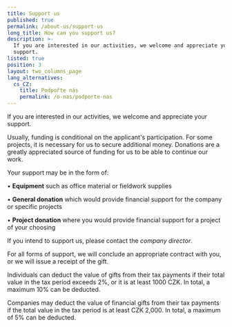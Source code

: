 ```yaml
---
title: Support us
published: true
permalink: /about-us/support-us
long_title: How can you support us?
description: >-
  If you are interested in our activities, we welcome and appreciate your
  support. 
listed: true
position: 3
layout: two_columns_page
lang_alternatives:
  cs_CZ:
    title: Podpořte nás
    permalink: /o-nas/podporte-nas
---
```

If you are interested in our activities, we welcome and appreciate your support. 

Usually, funding is conditional on the applicant's participation. For some projects, it is necessary for us to secure additional money. Donations are a greatly appreciated source of funding for us to be able to continue our work.

Your support may be in the form of:

•	**Equipment** such as office material or fieldwork supplies 

•	**General donation** which would provide financial support for the company or specific projects

•	**Project donation** where you would provide financial support for a project of your choosing

If you intend to support us, please contact the _company director_.

For all forms of support, we will conclude an appropriate contract with you, or we will issue a receipt of the gift.

Individuals can deduct the value of gifts from their tax payments if their total value in the tax period exceeds 2%, or it is at least 1000 CZK. In total, a maximum 10% can be deducted.

Companies may deduct the value of financial gifts from their tax payments if the total value in the tax period is at least CZK 2,000. In total, a maximum of 5% can be deducted.
